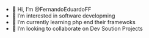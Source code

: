 - 👋 Hi, I’m @FernandoEduardoFF
- 👀 I’m interested in software developming
- 🌱 I’m currently learning php end their framewoks
- 💞️ I’m looking to collaborate on Dev Soution Projects


<!---
FernandoEduardoFF/FernandoEduardoFF is a ✨ special ✨ repository because its `README.md` (this file) appears on your GitHub profile.
You can click the Preview link to take a look at your changes.
--->
